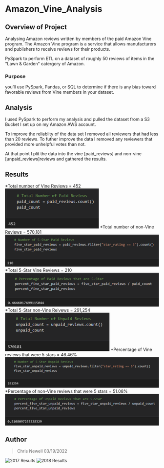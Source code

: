 # Amazon_Vine_Analysis

## Overview of Project
Analysing Amazon reviews written by members of the paid Amazon Vine program. The Amazon Vine program is a service that allows manufacturers and publishers to receive reviews for their products.

PySpark to perform ETL on a dataset of roughly 50 reviews of items in the "Lawn & Garden" catergory of Amazon. 

### Purpose
 you’ll use PySpark, Pandas, or SQL to determine if there is any bias toward favorable reviews from Vine members in your dataset.

## Analysis
I used PySpark to perform my analysis and pulled the dataset from a S3 Bucket I set up on my Amazon AWS account. 

To improve the reliablity of the data set I removed all reviewers that had less than 20 reviews. To futher improve the data I removed any reviewers that provided more unhelpful votes than not. 

At that point I plit the data into the vine [paid_reviews] and non-vine [unpaid_reviews]reviews and gathered the results. 

## Results
*Total number of Vine Reviews = 452
![Total Vine Reviews](/vine_total.png) 
*Total number of non-Vine Reviews = 570,181
![Total Non-Vine Reviews](/vine_5_star.png) 
*Total 5-Star Vine Reviews = 210
![Total 5-Star Vine Reviews](/vine_5_star_percent.png) 
*Total 5-Star non-Vine Reivews = 291,254
![Total 5-Star Non-Vine Reivews](/nonvine_total.png) 
*Percentage of Vine reviews that were 5 stars = 46.46%
![Percentage of 5-Star Vine Reviews](/nonvine_5_star.png) 
*Percentage of non-Vine reviews that were 5 stars = 51.08%
![Percentage of 5-Star Non-Vine Reviews](/nonvine_5_star_percent.png) 
## Author
> Chris Newell 03/19/2022



![2017 Results](/2017_Results.png)  ![2018 Results](/2018_Results.png)
